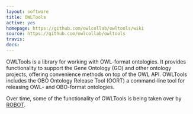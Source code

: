 ```yaml
---
layout: software
title: OWLTools
active: yes
homepage: https://github.com/owlcollab/owltools/wiki
source: https://github.com/owlcollab/owltools
travis: 
docs: 
---
```


OWLTools is a library for working with OWL-format ontologies.
It provides functionality to support the Gene Ontology (GO) and other ontology projects, offering convenience methods on top of the OWL API. OWLTools includes the OBO Ontology Release Tool (OORT) a command-line tool for releasing OWL- and OBO-format ontologies. 

Over time, some of the functionality of OWLTools is being taken over by [ROBOT](/software/robot/).
